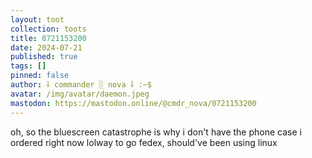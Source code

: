 ```yaml
---
layout: toot
collection: toots
title: 0721153200
date: 2024-07-21
published: true
tags: []
pinned: false
author: ⸸ commander ░ nova ⸸ :~$
avatar: /img/avatar/daemon.jpeg
mastodon: https://mastodon.online/@cmdr_nova/0721153200
---
```


oh, so the bluescreen catastrophe is why i don't have the phone case i ordered right now lolway to go fedex, should've been using linux
